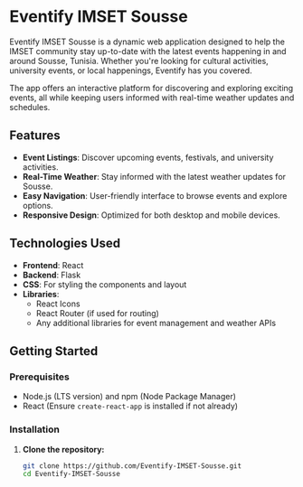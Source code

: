 # Eventify IMSET Sousse

Eventify IMSET Sousse is a dynamic web application designed to help the IMSET community stay up-to-date with the latest events happening in and around Sousse, Tunisia. Whether you're looking for cultural activities, university events, or local happenings, Eventify has you covered. 

The app offers an interactive platform for discovering and exploring exciting events, all while keeping users informed with real-time weather updates and schedules.

## Features

- **Event Listings**: Discover upcoming events, festivals, and university activities.
- **Real-Time Weather**: Stay informed with the latest weather updates for Sousse.
- **Easy Navigation**: User-friendly interface to browse events and explore options.
- **Responsive Design**: Optimized for both desktop and mobile devices.

## Technologies Used

- **Frontend**: React
- **Backend**: Flask 
- **CSS**: For styling the components and layout
- **Libraries**: 
  - React Icons 
  - React Router (if used for routing)
  - Any additional libraries for event management and weather APIs

## Getting Started

### Prerequisites

- Node.js (LTS version) and npm (Node Package Manager)
- React (Ensure `create-react-app` is installed if not already)
  
### Installation

1. **Clone the repository:**
   ```bash
   git clone https://github.com/Eventify-IMSET-Sousse.git
   cd Eventify-IMSET-Sousse
